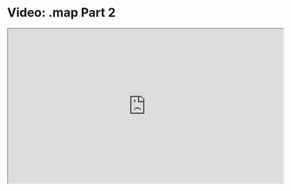 # Video: .map Part 2

<iframe src="https://vimeo.com/549273752" width="640" height="360" allowfullscreen="allowfullscreen" allow="autoplay; fullscreen; picture-in-picture"></iframe>
